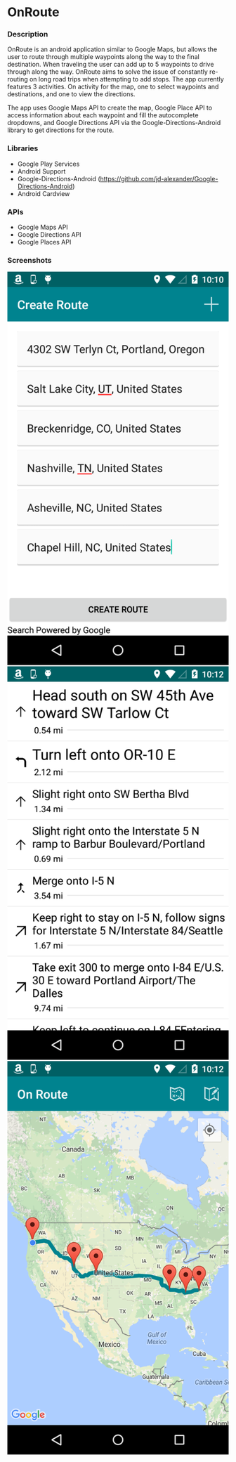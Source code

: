 # OnRoute

### Description
OnRoute is an android application similar to Google Maps, but allows the user to route through multiple waypoints along the way to the final destination. When traveling the user can add up to 5 waypoints to drive through along the way. OnRoute aims to solve the issue of constantly re-routing on long road trips when attempting to add stops. The app currently features 3 activities. On activity for the map, one to select waypoints and destinations, and one to view the directions. 

The app uses Google Maps API to create the map, Google Place API to access information about each waypoint and fill the autocomplete dropdowns, and Google Directions API via the Google-Directions-Android library to get directions for the route.



### Libraries
 - Google Play Services
 - Android Support 
 - Google-Directions-Android (https://github.com/jd-alexander/Google-Directions-Android)
 - Android Cardview
 
### APIs
 - Google Maps API
 - Google Directions API
 - Google Places API

### Screenshots
![Example Image][1]
![Example Image][2]
![Example Image][3]
 
[1]:https://github.com/cburnham4/OnRoute/blob/master/Photos/screenshot_create_route.png
[2]:https://github.com/cburnham4/OnRoute/blob/master/Photos/screenshot_directions.png
[3]:https://github.com/cburnham4/OnRoute/blob/master/Photos/screenshot_map.png
